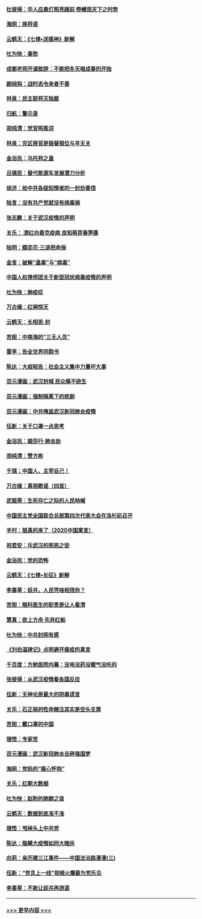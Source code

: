 #### [杜彼得：华人应悬灯照亮跟前 卷幔观天下之时势](../pages/nsc993/n11874822.md?t=02172022) 
#### [海网：换将谣](../pages/nsc993/n11873712.md?t=02172022) 
#### [云鹤天：《七律▪送瘟神》新解](../pages/nsc993/n11873598.md?t=02172022) 
#### [吐为快：春愁](../pages/nsc993/n11872801.md?t=02172022) 
#### [成都老师开课致辞：不能把冬天唱成春的开始](../pages/nsc993/n11872653.md?t=02172022) 
#### [颜纯钩：战时态令来者不善](../pages/nsc993/n11872011.md?t=02172022) 
#### [林泉：民主联邦灭独裁](../pages/nsc993/n11870998.md?t=02172022) 
#### [归航：警示录](../pages/nsc993/n11870963.md?t=02172022) 
#### [郑纯清：党官鸣冤词](../pages/nsc993/n11870938.md?t=02172022) 
#### [林泉：灾区换官是狼替狼位与羊无关](../pages/nsc993/n11870896.md?t=02172022) 
#### [金浴凤：乌托邦之蛊](../pages/nsc993/n11870879.md?t=02172022) 
#### [吕锡民：替代能源车发展潜力分析](../pages/nsc993/n11870656.md?t=02172022) 
#### [徐济：给中共各级知情者的一封劝善信](../pages/nsc993/n11868561.md?t=02172022) 
#### [陆言：没有共产党就没有病毒祸](../pages/nsc993/n11868232.md?t=02172022) 
#### [张志鹏：关于武汉疫情的声明](../pages/nsc993/n11867182.md?t=02172022) 
#### [关乐： 漂红向善克疫病 良知萌芽春笋蓬](../pages/nsc993/n11865710.md?t=02172022) 
#### [陆明：蝶恋花‧三退把命保](../pages/nsc993/n11865673.md?t=02172022) 
#### [金言：破解“蛊毒”与“病毒”](../pages/nsc993/n11864103.md?t=02172022) 
#### [中国人权律师团关于新型冠状病毒疫情的声明](../pages/nsc993/n11864249.md?t=02172022) 
#### [吐为快：肺疫叹](../pages/nsc993/n11864027.md?t=02172022) 
#### [万古缘：红祸惊天](../pages/nsc993/n11864079.md?t=02172022) 
#### [云鹤天：长相思‧封](../pages/nsc993/n11864006.md?t=02172022) 
#### [苦胆：中南海的“三无人员”](../pages/nsc993/n11862997.md?t=02172022) 
#### [雷亭：告全世界同胞书](../pages/nsc993/n11862572.md?t=02172022) 
#### [陈达：大疫昭告：社会主义集中力量坏大事](../pages/nsc993/n11859419.md?t=02172022) 
#### [双元漫画：武汉封城 民众痛不欲生](../pages/nsc993/n11859287.md?t=02172022) 
#### [双元漫画：强制隔离下的悲剧](../pages/nsc993/n11859244.md?t=02172022) 
#### [双元漫画：中共掩盖武汉新冠肺炎疫情](../pages/nsc993/n11858249.md?t=02172022) 
#### [伍新：关于口罩一点思考](../pages/nsc993/n11859195.md?t=02172022) 
#### [金浴凤：踏莎行‧肺炎劫](../pages/nsc993/n11858227.md?t=02172022) 
#### [郑纯清：赞方彬](../pages/nsc993/n11856803.md?t=02172022) 
#### [千瑞；中国人，主宰自己！](../pages/nsc993/n11856793.md?t=02172022) 
#### [万古缘：真相歌谣（四首）](../pages/nsc993/n11856263.md?t=02172022) 
#### [武振荣：生死存亡之际的人民呐喊](../pages/nsc993/n11856256.md?t=02172022) 
#### [中国民主党全国联合总部第四次代表大会在洛杉矶召开](../pages/nsc993/n11856344.md?t=02172022) 
#### [羊村：狼真的来了（2020中国寓言）](../pages/nsc993/n11856229.md?t=02172022) 
#### [祝君安：斥武汉的邪恶之徒](../pages/nsc993/n11855861.md?t=02172022) 
#### [金浴凤：党的恐怖](../pages/nsc993/n11855849.md?t=02172022) 
#### [云鹤天：《七律▪长征》新解](../pages/nsc993/n11855479.md?t=02172022) 
#### [李春草：妖共，人民凭啥相信你？](../pages/nsc993/n11855196.md?t=02172022) 
#### [苦胆：眼科医生的职责是让人看清](../pages/nsc993/n11853840.md?t=02172022) 
#### [慧真：欲上方舟 先弃红船](../pages/nsc993/n11853483.md?t=02172022) 
#### [吐为快：中共封网有感](../pages/nsc993/n11852575.md?t=02172022) 
#### [《刘伯温碑记》点明避开瘟疫的真言](../pages/nsc993/n11852128.md?t=02172022) 
#### [千百度：方舱医院内幕：没电没药没暖气没吃的](../pages/nsc993/n11850211.md?t=02172022) 
#### [张彼得：从武汉疫情看各国反应](../pages/nsc993/n11850102.md?t=02172022) 
#### [伍新：无神论是最大的阴毒谎言](../pages/nsc993/n11846129.md?t=02172022) 
#### [关乐：石正丽的性命赌注其实是空头支票](../pages/nsc993/n11846109.md?t=02172022) 
#### [苦胆：戴口罩的中国](../pages/nsc993/n11845576.md?t=02172022) 
#### [理悟：专家苦](../pages/nsc993/n11845564.md?t=02172022) 
#### [双元漫画：武汉新冠肺炎击碎强国梦](../pages/nsc993/n11843320.md?t=02172022) 
#### [海网：党妈的“瘟心怀抱”](../pages/nsc993/n11840740.md?t=02172022) 
#### [关乐：红朝大数据](../pages/nsc993/n11840675.md?t=02172022) 
#### [吐为快：赵粉的肺腑之哀](../pages/nsc993/n11840618.md?t=02172022) 
#### [云鹤天：数据到底准不准](../pages/nsc993/n11840325.md?t=02172022) 
#### [理悟：甩掉头上中共党](../pages/nsc993/n11838826.md?t=02172022) 
#### [陈达：隐瞒大疫情如同大暗杀](../pages/nsc993/n11838771.md?t=02172022) 
#### [向莉：亲历建三江事件——中国法治路漫漫(三)](../pages/nsc993/n11831825.md?t=02172022) 
#### [伍新：“党员上一线”视频火爆最为党乐见](../pages/nsc993/n11838200.md?t=02172022) 
#### [李春草：不能让妖共再逍遥](../pages/nsc993/n11838102.md?t=02172022) 

----
#### [ >>> 更早内容 <<< ](../indexes/nsc993-earlier.md)
